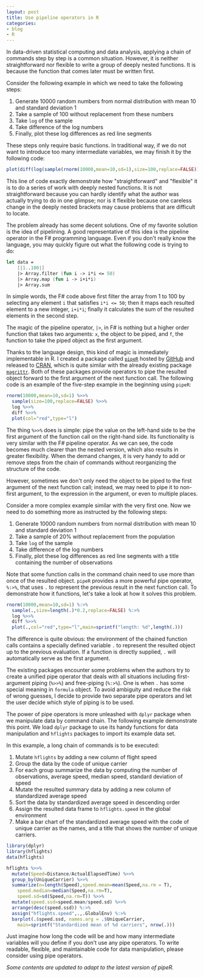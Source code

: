 ```yaml
---
layout: post
title: Use pipeline operators in R
categories:
- blog
- R
---
```


In data-driven statistical computing and data analysis, applying a chain of commands step by step is a common situation. However, it is neither straightforward nor flexible to write a group of deeply nested functions. It is because the function that comes later must be written first. 

Consider the following example in which we need to take the following steps:

1. Generate 10000 random numbers from normal distribution with mean 10 and standard deviation 1
2. Take a sample of 100 without replacement from these numbers
3. Take `log` of the sample
4. Take difference of the log numbers
5. Finally, plot these log differences as red line segments

These steps only require basic functions. In traditional way, if we do not want to introduce too many intermediate variables, we may finish it by the following code:

```r
plot(diff(log(sample(rnorm(10000,mean=10,sd=1),size=100,replace=FALSE))),col="red",type="l")
```

This line of code exactly demonstrate how "straightforward" and "flexible" it is to do a series of work with deeply nested functions. It is not straightforward because you can hardly identify what the author was actually trying to do in one glimpse; nor is it flexible because one careless change in the deeply nested brackets may cause problems that are difficult to locate.

The problem already has some decent solutions. One of my favorite solution is the idea of pipelining. A good representative of this idea is the pipeline operator in the F# programming language. Even if you don't really know the language, you may quickly figure out what the following code is trying to do:

```fsharp
let data =
    [|1..100|]
    |> Array.filter (fun i -> i*i <= 50)
    |> Array.map (fun i -> i+i*i)
    |> Array.sum
```

In simple words, the F# code above first filter the array from 1 to 100 by selecting any element `i` that satisfies `i*i <= 50`; then it maps each resulted element to a new integer, `i+i*i`; finally it calculates the sum of the resulted elements in the second step.

The magic of the pipeline operator, `|>`, in F# is nothing but a higher order function that takes two arguments: `x`, the object to be piped, and `f`, the function to take the piped object as the first argument.

Thanks to the language design, this kind of magic is immediately implementable in R. I created a package called [`pipeR`](http://renkun.me/pipeR/) hosted by [GitHub](https://github.com/renkun-ken/pipeR) and released to [CRAN](http://cran.r-project.org/package=pipeR), which is quite similar with the already existing package [`magrittr`](http://cran.r-project.org/package=magrittr). Both of these packages provide operators to pipe the resulted object forward to the first argument of the next function call. The following code is an example of the five-step example in the beginning using `pipeR`:

```r
rnorm(10000,mean=10,sd=1) %>>%
  sample(size=100,replace=FALSE) %>>%
  log %>>%
  diff %>>%
  plot(col="red",type="l")
```

The thing `%>>%` does is simple: pipe the value on the left-hand side to be the first argument of the function call on the right-hand side. Its functionality is very similar with the F# pipeline operator. As we can see, the code becomes much clearer than the nested version, which also results in greater flexibility. When the demand changes, it is very handy to add or remove steps from the chain of commands without reorganizing the structure of the code.

However, sometimes we don't only need the object to be piped to the first argument of the next function call; instead, we may need to pipe it to non-first argument, to the expression in the argument, or even to multiple places.

Consider a more complex example similar with the very first one. Now we need to do something more as instructed by the following steps:

1. Generate 10000 random numbers from normal distribution with mean 10 and standard deviation 1
2. Take a sample of 20% without replacement from the population
3. Take `log` of the sample
4. Take difference of the log numbers
5. Finally, plot these log differences as red line segments with a title containing the number of observations

Note that some function calls in the command chain need to use more than once of the resulted object. `pipeR` provides a more powerful pipe operator, `%:>%`, that uses `.` to represent the previous result in the next function call. To demonstrate how it functions, let's take a look at how it solves this problem.

```r
rnorm(10000,mean=10,sd=1) %:>%
  sample(.,size=length(.)*0.2,replace=FALSE) %:>%
  log %>>%
  diff %>>%
  plot(.,col="red",type="l",main=sprintf("length: %d",length(.)))
```

The difference is quite obvious: the environment of the chained function calls contains a specially defined variable `.` to represent the resulted object up to the previous evaluation. If a function is directly supplied, `.` will automatically serve as the first argument.

The existing packages encounter some problems when the authors try to create a unified pipe operator that deals with all situations including first-argument piping (`%>>%`) and free-piping (`%:>%`). One is when `.` has some special meaning in `formula` object. To avoid ambiguity and reduce the risk of wrong guesses, I decide to provide two separate pipe operators and let the user decide which style of piping is to be used.

The power of pipe operators is more unleashed with `dplyr` package when we manipulate data by command chain. The following example demonstrate this point. We load `dplyr` package to use its handy functions for data manipulation and `hflights` packages to import its example data set.

In this example, a long chain of commands is to be executed:

1. Mutate `hflights` by adding a new column of flight speed
2. Group the data by the code of unique carrier
3. For each group summarize the data by computing the number of observations, average speed, median speed, standard deviation of speed
4. Mutate the resulted summary data by adding a new column of standardized average speed
5. Sort the data by standardized average speed in descending order
6. Assign the resulted data frame to `hflights.speed` in the global environment
7. Make a bar chart of the standardized average speed with the code of unique carrier as the names, and a title that shows the number of unique carriers.

```r
library(dplyr)
library(hflights)
data(hflights)

hflights %>>%
  mutate(Speed=Distance/ActualElapsedTime) %>>%
  group_by(UniqueCarrier) %>>%
  summarize(n=length(Speed),speed.mean=mean(Speed,na.rm = T),
    speed.median=median(Speed,na.rm=T),
    speed.sd=sd(Speed,na.rm=T)) %>>%
  mutate(speed.ssd=speed.mean/speed.sd) %>>%
  arrange(desc(speed.ssd)) %:>%
  assign("hflights.speed",.,.GlobalEnv) %:>%
  barplot(.$speed.ssd, names.arg = .$UniqueCarrier,
    main=sprintf("Standardized mean of %d carriers", nrow(.)))
```

Just imagine how long the code will be and how many intermediate variables will you define if you don't use any pipe operators. To write readable, flexible, and maintainable code for data manipulation, please consider using pipe operators.

*Some contents are updated to adapt to the latest version of pipeR.*
